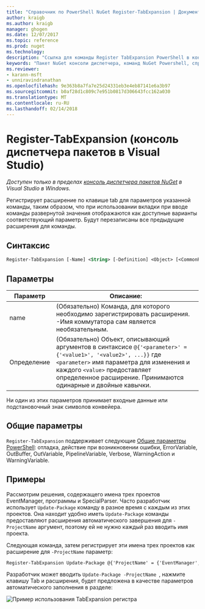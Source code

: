 ```yaml
---
title: "Справочник по PowerShell NuGet Register-TabExpansion | Документы Microsoft"
author: kraigb
ms.author: kraigb
manager: ghogen
ms.date: 12/07/2017
ms.topic: reference
ms.prod: nuget
ms.technology: 
description: "Ссылка для команды Register TabExpansion PowerShell в консоли диспетчера пакетов NuGet в Visual Studio."
keywords: "Пакет NuGet консоли диспетчера, команд NuGet Powershell, справочник по NuGet Powershell, TabExpansion регистра"
ms.reviewer:
- karann-msft
- unniravindranathan
ms.openlocfilehash: 9e363b8a7fa7e25d24331eb3e4eb87141e6a3b97
ms.sourcegitcommit: b0af28d1c809c7e951b0817d306643fcc162a030
ms.translationtype: MT
ms.contentlocale: ru-RU
ms.lasthandoff: 02/14/2018
---
```

# <a name="register-tabexpansion-package-manager-console-in-visual-studio"></a>Register-TabExpansion (консоль диспетчера пакетов в Visual Studio)

*Доступен только в пределах [консоль диспетчера пакетов NuGet](package-manager-console.md) в Visual Studio в Windows.*

Регистрирует расширение по клавише tab для параметров указанной команды, таким образом, что при использовании вкладки при вводе команды развернутой значения отображаются как доступные варианты соответствующий параметр. Будут перезаписаны все предыдущие расширения для команды.

## <a name="syntax"></a>Синтаксис

```ps
Register-TabExpansion [-Name] <String> [-Definition] <Object> [<CommonParameters>]
```

## <a name="parameters"></a>Параметры

| Параметр | Описание: |
| --- | --- |
| name | (Обязательно) Команда, для которого необходимо зарегистрировать расширения. -Имя коммутатора сам является необязательным. |
| Определение | (Обязательно) Объект, описывающий аргументов в синтаксисе `@{'<parameter>' = {'<value1>', '<value2>', ...}}` где `<parameter>` имя параметра для изменения и каждого `<value>` предоставляет определенное расширение. Принимаются одинарные и двойные кавычки. |

Ни один из этих параметров принимает входные данные или подстановочный знак символов конвейера.

## <a name="common-parameters"></a>Общие параметры

`Register-TabExpansion` поддерживает следующие [Общие параметры PowerShell](http://go.microsoft.com/fwlink/?LinkID=113216): отладка, действие при возникновении ошибки, ErrorVariable, OutBuffer, OutVariable, PipelineVariable, Verbose, WarningAction и WarningVariable.

## <a name="examples"></a>Примеры

Рассмотрим решения, содержащего имена трех проектов EventManager, программы и SpecialParser. Часто разработчик использует `Update-Package` команду в разное время с каждым из этих проектов. Она находит удобно иметь `Update-Package` команды предоставляют расширения автоматического завершения для `-ProjectName` аргумент, поэтому ей не нужно каждый раз вводить имя проекта. 

Следующая команда, затем регистрирует эти имена трех проектов как расширение для `-ProjectName` параметр:

```ps
Register-TabExpansion Update-Package @{'ProjectName' = {'EventManager', 'Utilities', 'SpecialParser'}}    
```

Разработчик может вводить `Update-Package -ProjectName `, нажмите клавишу Tab и расширения, будет предложена в качестве параметров автоматического заполнения в разделе:

![Пример использования TabExpansion регистра](media/Register-TabExpansion-Example.png)
